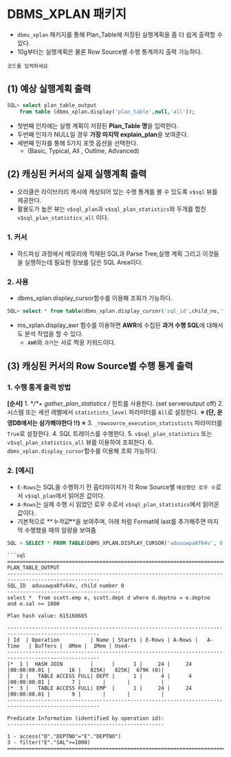 # DBMS_XPLAN 패키지
- `dbms_xplan` 패키지를 통해 Plan_Table에 저장된 실행계획을 좀 더 쉽게 출력할 수 있다.
- 10g부터는 실행계획은 물론 Row Source별 수행 통계까지 출력 가능하다.
```
코드를 입력하세요
```
## (1) 예상 실행계획 출력
```sql
SQL> select plan_table_output
	from table (dbms_xplan.display('plan_table',null,'all'));
```
- 첫번째 인자에는 실행 계획이 저장된 **Plan_Table 명**을 입력한다.
- 두번째 인자가 NULL일 경우 **가장 마지막 explain_plan**을 보여준다.
- 세번째 인자를 통해 5가지 포맷 옵션을 선택한다.
  - (Basic, Typical, All , Outline, Advanced)

## (2) 캐싱된 커서의 실제 실행계획 출력
- 오라클은 라이브러리 캐시에 캐싱되어 있는 수행 통계를 볼 수 있도록 `v$sql` 뷰를 제공한다.
- 활용도가 높은 뷰는 `v$sql_plan`과 `v$sql_plan_statistics`와 두개를 합친 `v$sql_plan_statistics_all` 이다.
### 1. 커서
- 하드파싱 과정에서 메모리에 적재된 SQL과 Parse Tree,실행 계획 그리고 이것들을 실행하는데 필요한 정보를 담은 SQL Area이다.
### 2. 사용
- dbms_xplan.display_cursor함수를 이용해 조회가 가능하다.
```sql
SQL> select * from table(dbms_xplan.display_cursor('sql_id',child_no,'format'));
```
- ms_xplan.display_awr 함수를 이용하면 **AWR**에 수집된 **과거 수행 SQL**에 대해서도 분석 작업을 할 수 있다.
  - `AWR`와 `과거`는 서로 짝꿍 키워드이다.
## (3) 캐싱된 커서의 Row Source별 수행 통계 출력
### 1. 수행 통계 출력 방법
**[순서]**
	1. **/*+ gather_plan_statistics */** 힌트를 사용한다. (set serveroutput off)
    2. 시스템 또는 세션 레벨에서 `statisticts_level` 파라미터를 `All`로 설정한다.
    **⭐️ (단, 운영DB에서는 삼가해야한다 !!) ⭐️**
    3. `_rowsource_execution_statisticts` 파라미터를 `True`로 설정한다.
    4. SQL 트레이스를 수행한다.
    5. `v$sql_plan_statistics` 또는 `v$sql_plan_statistics_all` 뷰를 이용하여 조회한다.
    6. `dbms_xplan.display_cursor`함수를 이용해 조회 가능하다.

### 2. [예시]
- `E-Rows`는 SQL을 수행하기 전 옵티마이저가 각 Row Source별 `예상했던 로우 수`로서 `v$sql_plan`에서 읽어온 값이다.
- `A-Rows`는 실제 수행 시 읽었던 로우 수로서 `v$sql_plan_statistics`에서 읽어온 값이다.
- 기본적으로 **_누적값_**을 보여주며, 아래 처럼 Format에 last를 추가해주면 마지막 수행했을 때의 일량을 보여줌

```sql
SQL > SELECT * FROM TABLE(DBMS_XPLAN.DISPLAY_CURSOR('aduuuwpa8f64v', 0, 'ALLSTATS LAST'));
```
```
```sql
================================================================================================================
PLAN_TABLE_OUTPUT
----------------------------------------------------------------------------------------------------
SQL_ID  aduuuwpa8fv64v, child number 0
-------------------------------------
select *  from scott.emp e, scott.dept d where d.deptno = e.deptno   and e.sal >= 1000

Plan hash value: 615168685

----------------------------------------------------------------------------------------------------
| Id  | Operation          | Name | Starts | E-Rows | A-Rows |   A-Time   | Buffers |  OMem |  1Mem | Used-
----------------------------------------------------------------------------------------------------
|*  1 |  HASH JOIN         |      |      1 |     24 |     24 |00:00:00.01 |      16 |   825K|   825K|  679K (0)|
|   2 |   TABLE ACCESS FULL| DEPT |      1 |      4 |      4 |00:00:00.01 |       7 |       |       |          |
|*  3 |   TABLE ACCESS FULL| EMP  |      1 |     24 |     24 |00:00:00.01 |       9 |       |       |          |
----------------------------------------------------------------------------------------------------

Predicate Information (identified by operation id):
---------------------------------------------------

1 - access("D"."DEPTNO"="E"."DEPTNO")
3 - filter("E"."SAL">=1000)
================================================================================================================
```